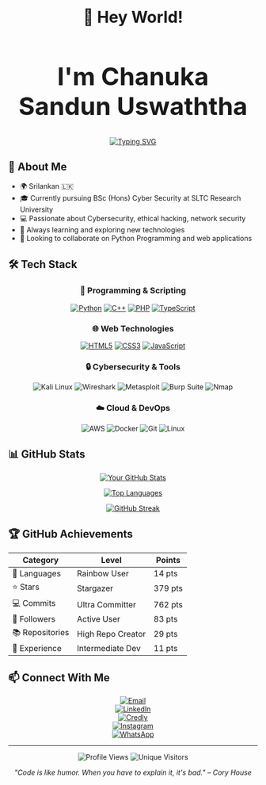 <div align="center">

<h2 style="font-size:32px;">👋 Hey World!</h2>
<h1 style="font-size:50px;">I'm <strong>Chanuka Sandun Uswaththa </strong></h1>

[![Typing SVG](https://readme-typing-svg.herokuapp.com?font=Fira+Code&size=22&pause=1000&center=true&vCenter=true&width=600&lines=🔐+Cybersecurity+Enthusiast;🛡️+Ethical+Hacker;🌐+Open+Source+Contributor;🚀+Lifelong+Learner)](https://git.io/typing-svg)

</div>


## 🚀 About Me

- 🌍 Srilankan 🇱🇰
- 🎓 Currently pursuing BSc (Hons) Cyber Security at SLTC Research University
- 💻 Passionate about Cybersecurity, ethical hacking, network security
- 🌱 Always learning and exploring new technologies
- 🔭 Looking to collaborate on Python Programming and web applications


## 🛠️ Tech Stack

<div align="center">

### 🐍 Programming & Scripting
[![Python](https://img.shields.io/badge/Python-3776AB?style=for-the-badge&logo=python&logoColor=white)](https://github.com/search?q=user%3Achanuka8+language%3APython&type=repositories)
[![C++](https://img.shields.io/badge/C++-00599C?style=for-the-badge&logo=cplusplus&logoColor=white)](https://github.com/search?q=user%3Achanuka8+language%3AC%2B%2B&type=repositories)
[![PHP](https://img.shields.io/badge/PHP-777BB4?style=for-the-badge&logo=php&logoColor=white)](https://github.com/search?q=user%3Achanuka8+language%3APHP&type=repositories)
[![TypeScript](https://img.shields.io/badge/TypeScript-007ACC?style=for-the-badge&logo=typescript&logoColor=white)](https://github.com/search?q=user%3Achanuka8+language%3ATypeScript&type=repositories)

### 🌐 Web Technologies
[![HTML5](https://img.shields.io/badge/HTML5-E34F26?style=for-the-badge&logo=html5&logoColor=white)](https://github.com/search?q=user%3Achanuka8+language%3AHTML&type=repositories)
[![CSS3](https://img.shields.io/badge/CSS3-1572B6?style=for-the-badge&logo=css3&logoColor=white)](https://github.com/search?q=user%3Achanuka8+language%3ACSS&type=repositories)
[![JavaScript](https://img.shields.io/badge/JavaScript-F7DF1E?style=for-the-badge&logo=javascript&logoColor=black)](https://github.com/search?q=user%3Achanuka8+language%3AJavaScript&type=repositories)

### 🔒 Cybersecurity & Tools
![Kali Linux](https://img.shields.io/badge/Kali_Linux-557C94?style=for-the-badge&logo=kalilinux&logoColor=white)
![Wireshark](https://img.shields.io/badge/Wireshark-1679A7?style=for-the-badge&logo=wireshark&logoColor=white)
![Metasploit](https://img.shields.io/badge/Metasploit-2E77BC?style=for-the-badge&logo=metasploit&logoColor=white)
![Burp Suite](https://img.shields.io/badge/Burp_Suite-FF6F00?style=for-the-badge&logo=burpsuite&logoColor=white)
![Nmap](https://img.shields.io/badge/Nmap-00457C?style=for-the-badge&logo=nmap&logoColor=white)

### ☁️ Cloud & DevOps
![AWS](https://img.shields.io/badge/AWS-232F3E?style=for-the-badge&logo=amazonaws&logoColor=white)
![Docker](https://img.shields.io/badge/Docker-2496ED?style=for-the-badge&logo=docker&logoColor=white)
![Git](https://img.shields.io/badge/Git-F05032?style=for-the-badge&logo=git&logoColor=white)
![Linux](https://img.shields.io/badge/Linux-FCC624?style=for-the-badge&logo=linux&logoColor=black)

</div>


## 📊 GitHub Stats

<div align="center">

[![Your GitHub Stats](https://github-readme-stats.vercel.app/api?username=chanuka8&show_icons=true&theme=tokyonight)](https://github.com/chanuka8?tab=repositories)

[![Top Languages](https://github-readme-stats.vercel.app/api/top-langs/?username=chanuka8&layout=compact&theme=tokyonight)](https://github.com/chanuka8?tab=repositories&q=&type=&language=)

[![GitHub Streak](https://streak-stats.demolab.com?user=chanuka8&theme=tokyonight)](https://git.io/streak-stats)

</div>


## 🏆 GitHub Achievements

<div align="center">

| Category | Level | Points |
|----------|--------|---------|
| 🌈 Languages | Rainbow User | 14 pts |
| ⭐ Stars | Stargazer | 379 pts |
| 💻 Commits | Ultra Committer | 762 pts |
| 👥 Followers | Active User | 83 pts |
| 📚 Repositories | High Repo Creator | 29 pts |
| 💼 Experience | Intermediate Dev | 11 pts |

</div>


## 📫 Connect With Me

<div align="center">

[![Email](https://img.shields.io/badge/Email-D14836?style=for-the-badge&logo=gmail&logoColor=white)](mailto:chanuka12sandun@gmail.com)  
[![LinkedIn](https://img.shields.io/badge/LinkedIn-0A66C2?style=for-the-badge&logo=linkedin&logoColor=white)](https://www.linkedin.com/in/chanukasandun/)  
[![Credly](https://img.shields.io/badge/Credly-FF6F00?style=for-the-badge&logo=credly&logoColor=white)](https://www.credly.com/users/chanuka-sandun)  
[![Instagram](https://img.shields.io/badge/Instagram-E4405F?style=for-the-badge&logo=instagram&logoColor=white)](https://www.instagram.com/chanuka__sandun/profilecard/)  
[![WhatsApp](https://img.shields.io/badge/WhatsApp-25D366?style=for-the-badge&logo=whatsapp&logoColor=white)](https://wa.me/+94702200735)

</div>

---


<div align="center">

![Profile Views](https://komarev.com/ghpvc/?username=chanuka8&color=blueviolet&style=for-the-badge)
![Unique Visitors](https://visitor-badge.laobi.icu/badge?page_id=chanuka8&style=for-the-badge&left_color=green&right_color=blue)

*"Code is like humor. When you have to explain it, it's bad." – Cory House*

</div>
